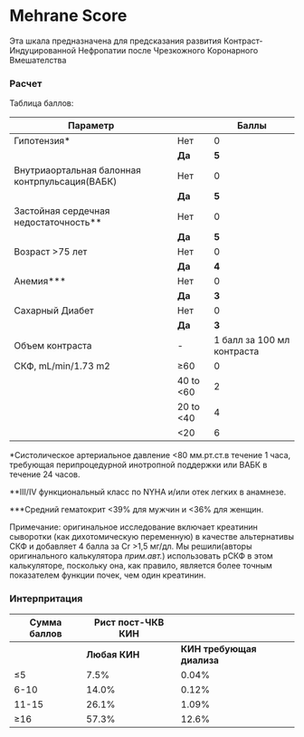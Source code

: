 # Mehrane Score

Эта шкала предназначена для предсказания развития 
Контраст-Индуцированной Нефропатии после 
Чрезкожного Коронарного Вмешателства

### Расчет

Таблица баллов:

| Параметр                                       |            | Баллы                      |
|------------------------------------------------|------------|----------------------------|
| Гипотензия*                                    | Нет        | 0                          |
|                                                | **Да**     | **5**                      |
| Внутриаортальная балонная контрпульсация(ВАБК) | Нет        | 0                          |
|                                                | **Да**     | **5**                      |
| Застойная сердечная недостаточность**          | Нет        | 0                          |
|                                                | **Да**     | **5**                      |
| Возраст >75 лет                                | Нет        | 0                          |
|                                                | **Да**     | **4**                      |
| Анемия***                                      | Нет        | 0                          |
|                                                | **Да**     | **3**                      |
| Сахарный Диабет                                | Нет        | 0                          |
|                                                | **Да**     | **3**                      |
| Объем контраста                                | -          | 1 балл за 100 мл контраста |
| СКФ, mL/min/1.73 m2                            | ≥60        | 0                          |
|                                                | 40 to <60  | 2                          |
|                                                | 20 to <40  | 4                          |
|                                                | <20        | 6                          |

*Систолическое артериальное давление <80 мм.рт.ст.в течение 1 часа,
требующая перипроцедурной инотропной поддержки или ВАБК в течение 24 часов.

**III/IV функциональный класс по NYHA и/или отек легких в анамнезе.

***Средний гематокрит <39% для мужчин и <36% для женщин.

Примечание: оригинальное исследование включает креатинин сыворотки (как дихотомическую переменную) 
в качестве альтернативы СКФ и добавляет 4 балла за Cr >1,5 мг/дл. 
Мы решили(авторы оригинального калькулятора _прим.авт._) использовать рСКФ в этом калькуляторе, 
поскольку она, как правило, является более точным показателем функции почек, чем один креатинин.

### Интерпритация

| Сумма баллов | Рист пост-ЧКВ КИН |                           |
|--------------|-------------------|---------------------------|
|              | **Любая КИН**     | **КИН требующая диализа** |
| ≤5           | 7.5%              | 0.04%                     |
| 6-10         | 14.0%             | 0.12%                     |
| 11-15        | 26.1%             | 1.09%                     |
| ≥16          | 57.3%             | 12.6%                     |
<br>
<br>
<br>
<br>